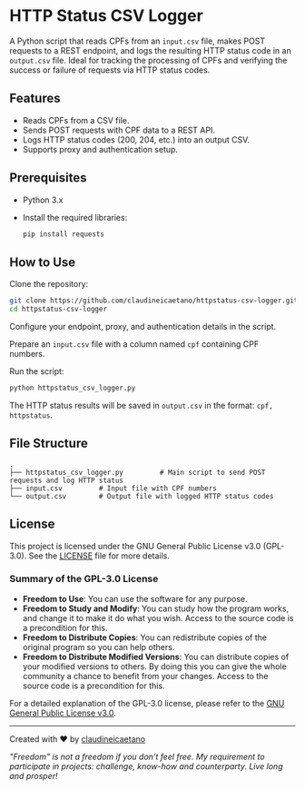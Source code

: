 # HTTP Status CSV Logger
A Python script that reads CPFs from an `input.csv` file, makes POST requests to a REST endpoint, and logs the resulting HTTP status code in an `output.csv` file. Ideal for tracking the processing of CPFs and verifying the success or failure of requests via HTTP status codes.


## Features

- Reads CPFs from a CSV file.
- Sends POST requests with CPF data to a REST API.
- Logs HTTP status codes (200, 204, etc.) into an output CSV.
- Supports proxy and authentication setup.

## Prerequisites

- Python 3.x
- Install the required libraries:

    ```bash
    pip install requests
    ```

## How to Use

Clone the repository:

```bash
git clone https://github.com/claudineicaetano/httpstatus-csv-logger.git
cd httpstatus-csv-logger
```

Configure your endpoint, proxy, and authentication details in the script.

Prepare an `input.csv` file with a column named `cpf` containing CPF numbers.

Run the script:

```bash
python httpstatus_csv_logger.py
```

The HTTP status results will be saved in `output.csv` in the format: `cpf, httpstatus`.

## File Structure

```plaintext
.
├── httpstatus_csv_logger.py         # Main script to send POST requests and log HTTP status
├── input.csv         # Input file with CPF numbers
└── output.csv        # Output file with logged HTTP status codes
```

## License

This project is licensed under the GNU General Public License v3.0 (GPL-3.0). See the [LICENSE](LICENSE) file for more details.

### Summary of the GPL-3.0 License

- **Freedom to Use**: You can use the software for any purpose.
- **Freedom to Study and Modify**: You can study how the program works, and change it to make it do what you wish. Access to the source code is a precondition for this.
- **Freedom to Distribute Copies**: You can redistribute copies of the original program so you can help others.
- **Freedom to Distribute Modified Versions**: You can distribute copies of your modified versions to others. By doing this you can give the whole community a chance to benefit from your changes. Access to the source code is a precondition for this.

For a detailed explanation of the GPL-3.0 license, please refer to the [GNU General Public License v3.0](https://www.gnu.org/licenses/gpl-3.0.html).


---

Created with ❤️ by [claudineicaetano](https://github.com/claudineicaetano)

_"Freedom" is not a freedom if you don't feel free. My requirement to participate in projects: challenge, know-how and counterparty. Live long and prosper!_
